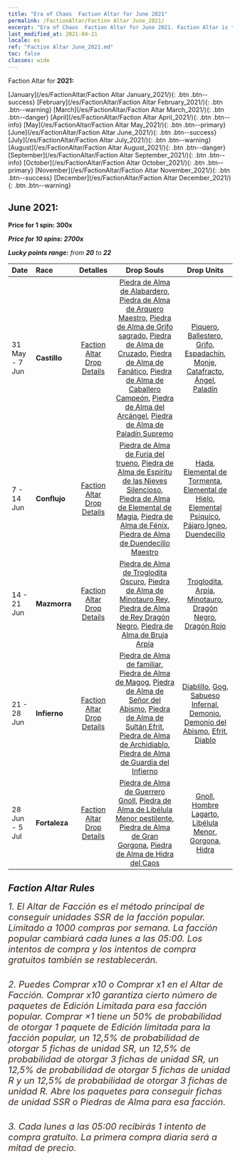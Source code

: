 ```yaml
---
title: "Era of Chaos  Faction Altar for June 2021"
permalink: /FactionAltar/Faction Altar June_2021/
excerpt: "Era of Chaos  Faction Altar for June 2021. Faction Altar is the primary method for obtaining SSR units from the popular faction. Limited to 1,000 purchases each week. The popular faction changes at 05:00 every Monday. Purchase attempts and free purchase attempts will also reset then."
last_modified_at: 2021-04-21
locale: es
ref: "Faction Altar June_2021.md"
toc: false
classes: wide
---
```


  Faction Altar for **2021:**

  [January](/es/FactionAltar/Faction Altar January_2021/){: .btn .btn--success} [February](/es/FactionAltar/Faction Altar February_2021/){: .btn .btn--warning} [March](/es/FactionAltar/Faction Altar March_2021/){: .btn .btn--danger} [April](/es/FactionAltar/Faction Altar April_2021/){: .btn .btn--info} [May](/es/FactionAltar/Faction Altar May_2021/){: .btn .btn--primary} [June](/es/FactionAltar/Faction Altar June_2021/){: .btn .btn--success} [July](/es/FactionAltar/Faction Altar July_2021/){: .btn .btn--warning} [August](/es/FactionAltar/Faction Altar August_2021/){: .btn .btn--danger} [September](/es/FactionAltar/Faction Altar September_2021/){: .btn .btn--info} [October](/es/FactionAltar/Faction Altar October_2021/){: .btn .btn--primary} [November](/es/FactionAltar/Faction Altar November_2021/){: .btn .btn--success} [December](/es/FactionAltar/Faction Altar December_2021/){: .btn .btn--warning} 

## June 2021:

  **Price for 1 spin: 300x** <i class="fas fa-gem"/>

  **Price for 10 spins: 2700x** <i class="fas fa-gem"/>

  **Lucky points range:** from **20** to **22**

  |    Date    |  Race  |  Detalles  |   Drop Souls   | Drop Units |
  |:-----------|:-------|:---------:|:--------------:|:----------:|
  | 31 May - 7 Jun | **Castillo** | [Faction Altar Drop Details](/es/FactionAltar/DROP_101/) | [Piedra de Alma de Alabardero](/es/Items/unt_282/), [Piedra de Alma de Arquero Maestro](/es/Items/unt_283/), [Piedra de Alma de Grifo sagrado](/es/Items/unt_284/), [Piedra de Alma de Cruzado](/es/Items/unt_285/), [Piedra de Alma de Fanático](/es/Items/unt_286/), [Piedra de Alma de Caballero Campeón](/es/Items/unt_287/), [Piedra de Alma del Arcángel](/es/Items/unt_288/), [Piedra de Alma de Paladín Supremo](/es/Items/unt_289/) | [Piquero](/es/Items/unt_190/), [Ballestero](/es/Items/unt_191/), [Grifo](/es/Items/unt_192/), [Espadachín](/es/Items/unt_193/), [Monje](/es/Items/unt_194/), [Catafracto](/es/Items/unt_195/), [Ángel](/es/Items/unt_196/), [Paladín](/es/Items/unt_197/) | 
  | 7 - 14 Jun | **Conflujo** | [Faction Altar Drop Details](/es/FactionAltar/DROP_109/) | [Piedra de Alma de Furia del trueno](/es/Items/unt_344/), [Piedra de Alma de Espíritu de las Nieves Silencioso](/es/Items/unt_345/), [Piedra de Alma de Elemental de Magia](/es/Items/unt_347/), [Piedra de Alma de Fénix](/es/Items/unt_348/), [Piedra de Alma de Duendecillo Maestro](/es/Items/unt_349/) | [Hada](/es/Items/unt_262/), [Elemental de Tormenta](/es/Items/unt_263/), [Elemental de Hielo](/es/Items/unt_264/), [Elemental Psíquico](/es/Items/unt_267/), [Pájaro Ígneo](/es/Items/unt_268/), [Duendecillo](/es/Items/unt_270/) | 
  | 14 - 21 Jun | **Mazmorra** | [Faction Altar Drop Details](/es/FactionAltar/DROP_107/) | [Piedra de Alma de Troglodita Oscuro](/es/Items/unt_328/), [Piedra de Alma de Minotauro Rey](/es/Items/unt_332/), [Piedra de Alma de Rey Dragón Negro](/es/Items/unt_334/), [Piedra de Alma de Bruja Arpía](/es/Items/unt_329/) | [Troglodita](/es/Items/unt_244/), [Arpía](/es/Items/unt_245/), [Minotauro](/es/Items/unt_248/), [Dragón Negro](/es/Items/unt_250/), [Dragón Rojo](/es/Items/unt_251/) | 
  | 21 - 28 Jun | **Infierno** | [Faction Altar Drop Details](/es/FactionAltar/DROP_105/) | [Piedra de Alma de familiar](/es/Items/unt_313/), [Piedra de Alma de Magog](/es/Items/unt_314/), [Piedra de Alma de Señor del Abismo](/es/Items/unt_316/), [Piedra de Alma de Sultán Efrit](/es/Items/unt_317/), [Piedra de Alma de Archidiablo](/es/Items/unt_318/), [Piedra de Alma de Guardia del Infierno](/es/Items/unt_315/) | [Diablillo](/es/Items/unt_226/), [Gog](/es/Items/unt_227/), [Sabueso Infernal](/es/Items/unt_228/), [Demonio](/es/Items/unt_229/), [Demonio del Abismo](/es/Items/unt_230/), [Efrit](/es/Items/unt_231/), [Diablo](/es/Items/unt_232/) | 
  | 28 Jun - 5 Jul | **Fortaleza** | [Faction Altar Drop Details](/es/FactionAltar/DROP_108/) | [Piedra de Alma de Guerrero Gnoll](/es/Items/unt_336/), [Piedra de Alma de Libélula Menor pestilente](/es/Items/unt_337/), [Piedra de Alma de Gran Gorgona](/es/Items/unt_339/), [Piedra de Alma de Hidra del Caos](/es/Items/unt_341/) | [Gnoll](/es/Items/unt_253/), [Hombre Lagarto](/es/Items/unt_254/), [Libélula Menor](/es/Items/unt_255/), [Gorgona](/es/Items/unt_257/), [Hidra](/es/Items/unt_259/) | 




## Faction Altar Rules

  <span style="color: #3c2a1e;font-size:20px">1. El Altar de Facción es el método principal de conseguir unidades SSR de la facción popular. Limitado a 1000 compras por semana. La facción popular cambiará cada lunes a las 05:00. Los intentos de compra y los intentos de compra gratuitos también se restablecerán. </span><br/>

<br/>  <span style="color: #3c2a1e;font-size:20px">2. Puedes Comprar x10 o Comprar x1 en el Altar de Facción. Comprar x10 garantiza cierto número de paquetes de Edición Limitada para esa facción popular. Comprar ×1 tiene un 50% de probabilidad de otorgar 1 paquete de Edición limitada para la facción popular, un 12,5% de probabilidad de otorgar 5 fichas de unidad SR, un 12,5% de probabilidad de otorgar 3 fichas de unidad SR, un 12,5% de probabilidad de otorgar 5 fichas de unidad R y un 12,5% de probabilidad de otorgar 3 fichas de unidad R. Abre los paquetes para conseguir fichas de unidad SSR o Piedras de Alma para esa facción.</span>

<br/>  <span style="color: #3c2a1e;font-size:20px">3. Cada lunes a las 05:00 recibirás 1 intento de compra gratuito. La primera compra diaria será a mitad de precio.</span><br/>

<br/>
